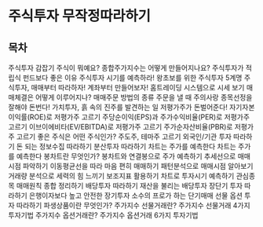 # 주식투자 무작정따라하기

## 목차

주식투자 감잡기
    주식이 뭐예요?
    종합주가지수는 어떻게 만들어지나요?
    주식투자가 적립식 펀드보다 좋은 이유
    주식투자 시기를 예측하라!
    왕초보를 위한 주식투자 5계명
주식투자, 매매부터 따라하자!
    계좌부터 만들어보자!
    홈트레이딩 시스템으로 시세 보기
    매매체결은 어떻게 이루어지나?
    매매주문 방법의 종류
    주문을 낼 때 주의사랑
종목선정을 잘해야 돈번다!
    가치투자, 흙 속의 진주를 발견하는 일
    저평가주가 돈벌어준다!
    자기자본이익률(ROE)로 저평가주 고르기
    주당순이익(EPS)과 주가수익비율(PER)로 저평가주 고르기
    이브이에비타(EV/EBITDA)로 저평가주 고르기
    주가순자산비율(PBR)로 저평가주 고르기
    좋은 주식은 어떤 주식인가?
    주도주, 테마주 고르기
    외국인/기관 투자 따라하기
    돈 되는 정보수집 따라하기
    분산투자 따라하기
차트는 주가를 예측한다
    차트는 주가를 예측한다
    봉차트란 무엇인가?
    봉차트와 연결봉으로 주가 예측하기
    추세선으로 매매시점 파악하기
    이동평균선을 따라 마음 편히 매매하기
    패턴분석으로 매매시점 알아보기
    거래량 분석으로 세력의 힘 느끼기
    보조지표 활용하기
    차트로 투자시기 예측하기
    관심종목 매매원칙 종합 정리하기
배당투자 따라하기
    재산을 불리는 배당투자
장단기 투자 따라하기
    은행이자보다 높고 안전한 장기투자
    소수의 프로가 하는 단기매매
선물 옵션 투자 따라하기
    파생상품이란 무엇인가?
    주가지수 선물거래란?
    주가지수 선물거래 4가지 투자기법
    주가지수 옵션거래란?
    주가지수 옵션거래 6가지 투자기법

